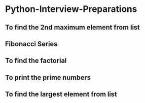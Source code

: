 # Python-Interview-Preparations

## To find the 2nd maximum element from list
## Fibonacci Series
## To find the factorial
## To print the prime numbers
## To find the largest element from list
